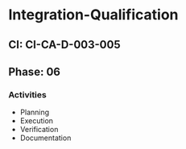 # Integration-Qualification

## CI: CI-CA-D-003-005
## Phase: 06

### Activities
- Planning
- Execution
- Verification
- Documentation
